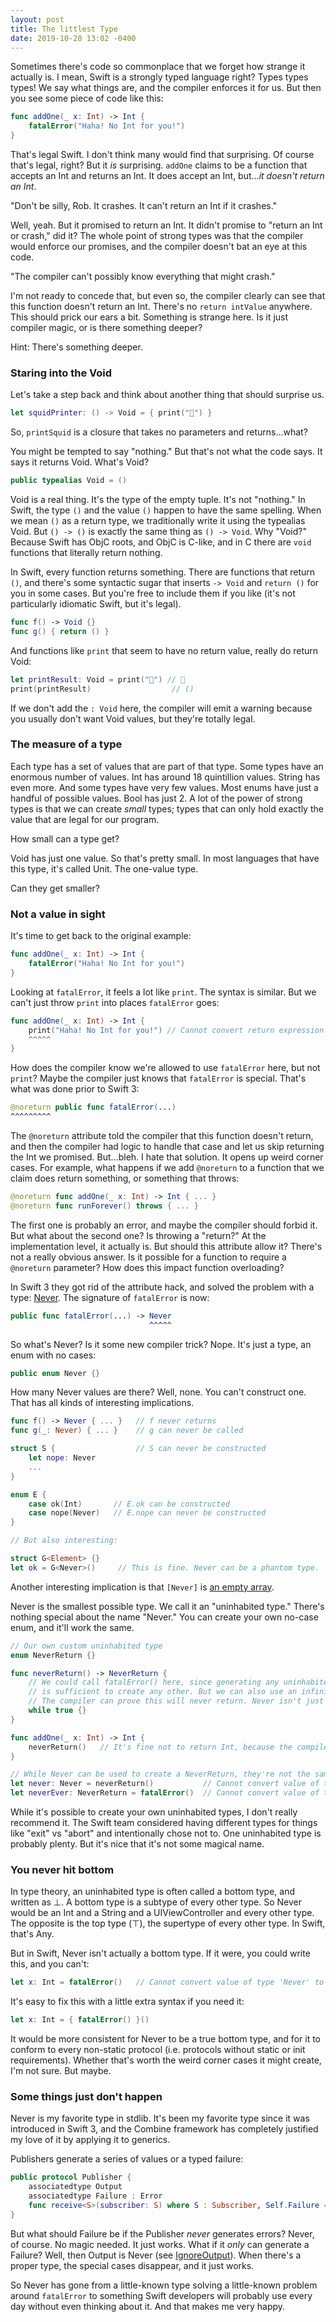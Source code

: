 ```yaml
---
layout: post
title: The littlest Type
date: 2019-10-28 13:02 -0400
---
```

Sometimes there's code so commonplace that we forget how strange it actually is. I mean, Swift is a strongly typed language right? Types types types! We say what things are, and the compiler enforces it for us. But then you see some piece of code like this:

```swift
func addOne(_ x: Int) -> Int {
    fatalError("Haha! No Int for you!")
}
```

That's legal Swift. I don't think many would find that surprising. Of course that's legal, right? But it *is* surprising. `addOne` claims to be a function that accepts an Int and returns an Int. It does accept an Int, but...*it doesn't return an Int*.

"Don't be silly, Rob. It crashes. It can't return an Int if it crashes."

Well, yeah. But it promised to return an Int. It didn't promise to "return an Int or crash," did it? The whole point of strong types was that the compiler would enforce our promises, and the compiler doesn't bat an eye at this code.

"The compiler can't possibly know everything that might crash."

I'm not ready to concede that, but even so, the compiler clearly can see that this function doesn't return an Int. There's no `return intValue` anywhere. This should prick our ears a bit. Something is strange here. Is it just compiler magic, or is there something deeper?

Hint: There's something deeper.
<!-- more -->

### Staring into the Void

Let's take a step back and think about another thing that should surprise us.

```swift
let squidPrinter: () -> Void = { print("🦑") }
```

So, `printSquid` is a closure that takes no parameters and returns...what?

You might be tempted to say "nothing." But that's not what the code says. It says it returns Void. What's Void?

```swift
public typealias Void = ()
```

Void is a real thing. It's the type of the empty tuple. It's not "nothing." In Swift, the type `()` and the value `()` happen to have the same spelling. When we mean `()` as a return type, we traditionally write it using the typealias Void. But `() -> ()` is exactly the same thing as `() -> Void`. Why "Void?" Because Swift has ObjC roots, and ObjC is C-like, and in C there are `void` functions that literally return nothing.

In Swift, every function returns something. There are functions that return `()`, and there's some syntactic sugar that inserts `-> Void` and `return ()` for you in some cases. But you're free to include them if you like (it's not particularly idiomatic Swift, but it's legal).

```swift
func f() -> Void {}
func g() { return () }
```

And functions like `print` that seem to have no return value, really do return Void:

```swift
let printResult: Void = print("🦑") // 🦑
print(printResult)                  // ()
```

If we don't add the `: Void` here, the compiler will emit a warning because you usually don't want Void values, but they're totally legal.

### The measure of a type

Each type has a set of values that are part of that type. Some types have an enormous number of values. Int has around 18 quintillion values. String has even more. And some types have very few values. Most enums have just a handful of possible values. Bool has just 2. A lot of the power of strong types is that we can create *small* types; types that can only hold exactly the value that are legal for our program.

How small can a type get?

Void has just one value. So that's pretty small. In most languages that have this type, it's called Unit. The one-value type.

Can they get smaller?

### Not a value in sight

It's time to get back to the original example:

```swift
func addOne(_ x: Int) -> Int {
    fatalError("Haha! No Int for you!")
}
```

Looking at `fatalError`, it feels a lot like `print`. The syntax is similar. But we can't just throw `print` into places `fatalError` goes:

```swift
func addOne(_ x: Int) -> Int {
    print("Haha! No Int for you!") // Cannot convert return expression of type '()' to return type 'Int'
    ^^^^^
}
```

How does the compiler know we're allowed to use `fatalError` here, but not `print`? Maybe the compiler just knows that `fatalError` is special. That's what was done prior to Swift 3:

```swift
@noreturn public func fatalError(...)
^^^^^^^^^
```

The `@noreturn` attribute told the compiler that this function doesn't return, and then the compiler had logic to handle that case and let us skip returning the Int we promised. But...bleh. I hate that solution. It opens up weird corner cases. For example, what happens if we add `@noreturn` to a function that we claim does return something, or something that throws:

```swift
@noreturn func addOne(_ x: Int) -> Int { ... }
@noreturn func runForever() throws { ... }
```

The first one is probably an error, and maybe the compiler should forbid it. But what about the second one? Is throwing a "return?" At the implementation level, it actually is. But should this attribute allow it? There's not a really obvious answer. Is it possible for a function to require a `@noreturn` parameter? How does this impact function overloading?

In Swift 3 they got rid of the attribute hack, and solved the problem with a type: [Never](https://github.com/apple/swift-evolution/blob/master/proposals/0102-noreturn-bottom-type.md). The signature of `fatalError` is now:

```swift
public func fatalError(...) -> Never
                               ^^^^^
```

So what's Never? Is it some new compiler trick? Nope. It's just a type, an enum with no cases:

```swift
public enum Never {}
```

How many Never values are there? Well, none. You can't construct one. That has all kinds of interesting implications.

```swift
func f() -> Never { ... }   // f never returns
func g(_: Never) { ... }    // g can never be called

struct S {                  // S can never be constructed
    let nope: Never
    ...
} 

enum E {
    case ok(Int)       // E.ok can be constructed
    case nope(Never)   // E.nope can never be constructed
}

// But also interesting:

struct G<Element> {}
let ok = G<Never>()     // This is fine. Never can be a phantom type.
```

Another interesting implication is that `[Never]` is [an empty array](https://twitter.com/cocoaphony/status/1184470123899478017).

Never is the smallest possible type. We call it an "uninhabited type." There's nothing special about the name "Never." You can create your own no-case enum, and it'll work the same.

```swift
// Our own custom uninhabited type
enum NeverReturn {}

func neverReturn() -> NeverReturn {
    // We could call fatalError() here, since generating any uninhabited type
    // is sufficient to create any other. But we can also use an infinite loop.
    // The compiler can prove this will never return. Never isn't just for crashing!
    while true {}
}

func addOne(_ x: Int) -> Int {
    neverReturn()   // It's fine not to return Int, because the compiler knows this doesn't return
}

// While Never can be used to create a NeverReturn, they're not the same type
let never: Never = neverReturn()           // Cannot convert value of type 'NeverReturn' to specified type 'Never'
let neverEver: NeverReturn = fatalError()  // Cannot convert value of type 'Never' to specified type 'NeverReturn'
```

While it's possible to create your own uninhabited types, I don't really recommend it. The Swift team considered having different types for things like "exit" vs "abort" and intentionally chose not to. One uninhabited type is probably plenty. But it's nice that it's not some magical name.

### You never hit bottom

In type theory, an uninhabited type is often called a bottom type, and written as ⊥. A bottom type is a subtype of every other type. So Never would be an Int and a String and a UIViewController and every other type. The opposite is the top type (⊤), the supertype of every other type. In Swift, that's Any.

But in Swift, Never isn't actually a bottom type. If it were, you could write this, and you can't:

```swift
let x: Int = fatalError()   // Cannot convert value of type 'Never' to specified type 'Int'
```

It's easy to fix this with a little extra syntax if you need it:

```swift
let x: Int = { fatalError() }() 
```

It would be more consistent for Never to be a true bottom type, and for it to conform to every non-static protocol (i.e. protocols without static or init requirements). Whether that's worth the weird corner cases it might create, I'm not sure. But maybe.

### Some things just don't happen

Never is my favorite type in stdlib. It's been my favorite type since it was introduced in Swift 3, and the Combine framework has completely justified my love of it by applying it to generics.

Publishers generate a series of values or a typed failure:

```swift
public protocol Publisher {
    associatedtype Output
    associatedtype Failure : Error
    func receive<S>(subscriber: S) where S : Subscriber, Self.Failure == S.Failure, Self.Output == S.Input
}
```

But what should Failure be if the Publisher *never* generates errors? Never, of course. No magic needed. It just works. What if it *only* can generate a Failure? Well, then Output is Never (see [IgnoreOutput](https://developer.apple.com/documentation/combine/publishers/ignoreoutput)). When there's a proper type, the special cases disappear, and it just works.

So Never has gone from a little-known type solving a little-known problem around `fatalError` to something Swift developers will probably use every day without even thinking about it. And that makes me very happy.